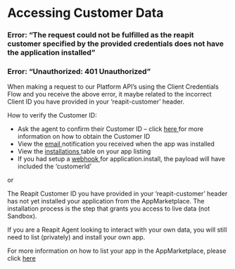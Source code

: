 # Accessing Customer Data

### **Error:** “The request could not be fulfilled as the reapit customer specified by the provided credentials does not have the application installed”

### **Error:** “Unauthorized: 401 Unauthorized”

When making a request to our Platform API’s using the Client Credentials Flow and you receive the above error, it maybe related to the incorrect Client ID you have provided in your ‘reapit-customer’ header.

How to verify the Customer ID:

* Ask the agent to confirm their Customer ID – click [here ](../faqs.md#how-do-i-find-a-customer-id)for more information on how to obtain the Customer ID
* View the [email ](../faqs.md#installation)notification you received when the app was installed 
* View the [installations ](../faqs.md#installations-table)table on your app listing
* If you had setup a [webhook ](../faqs.md#webhooks)for application.install, the payload will have included the ‘customerId’

or 

The Reapit Customer ID you have provided in your ‘reapit-customer’ header has not yet installed your application from the AppMarketplace. The installation process is the step that grants you access to live data \(not Sandbox\).

If you are a Reapit Agent looking to interact with your own data, you will still need to list \(privately\) and install your own app.

For more information on how to list your app in the AppMarketplace, please click [here](https://foundations-documentation.reapit.cloud/listing-your-app)

